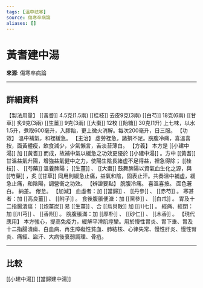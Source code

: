 ```yaml
---
tags: [溫中祛寒]
source: 傷寒卒病論
aliases: []
---
```


# 黃耆建中湯

**來源**: 傷寒卒病論  

---

## 詳細資料
【製法用量】 [[黃耆]] 4.5克(1.5兩) [[桂枝]] 去皮9克(3兩) [[白芍]] 18克(6兩) [[甘草]] 炙9克(3兩) [[生薑]] 9克(3兩) [[大棗]] 12枚 [[飴糖]] 30克(1升)
上七味，以水1.5升，煮取600毫升，入膠飴，更上微火消解。每次200毫升，日三服。
【功效】
溫中補氣，和裡緩急。
【主治】
虛勞裡急，諸損不足。脘腹冷痛，喜溫喜按，面黃體瘦，飲食減少，少氣懶言，舌淡苔薄白。
【方義】
本方是 [[小建中湯]] 加 [[黃耆]] 而成，故補中氣以緩急之功效更優於 [[小建中湯]] 。方中 [[黃耆]] 甘溫益氣升陽，增強益氣健中之力，使陽生陰長諸虛不足得益，裡急得除； [[桂枝]] 、 [[芍藥]] 溫養脾陽； [[生薑]] 、 [[大棗]] 鼓舞脾陽以資氣血生化之源，與 [[芍藥]] ，炙 [[甘草]] 同用則緩急止痛，益氣和陰，固表止汗。共奏溫中補虛，緩急止痛，和陰陽，調營衛之功效。
【辨證要點】
脘腹冷痛。
喜溫喜按。
面色蒼白。
納差。
倦怠。
【加減】
血虛者：加 [[當歸]] 、 [[丹參]] 、 [[赤芍]] 。
寒甚者：加 [[高良薑]] 、 [[附子]] 。
食後腹脹便溏：加 [[黨參]] 、 [[白朮]] 。
胃及十二指腸潰瘍： [[炮薑炭]] 易 [[生薑]] 、合 [[烏貝散]] 加 [[川七]] 。
經痛、經閉：加 [[川芎]] 、 [[香附]] 。
脘腹脹滿：加 [[厚朴]] 、 [[砂仁]] 、 [[木香]] 。
【現代應用】
本方強心，提高免疫力，緩解平滑肌痙攣。用於慢性胃炎、胃下垂、胃及十二指腸潰瘍、白血病、再生障礙性貧血、肺結核、心律失常、慢性肝炎、慢性腎炎、痛經、盜汗、大病後衰弱調理、骨疽。

---

## 比較
[[小建中湯]]
[[當歸建中湯]]

